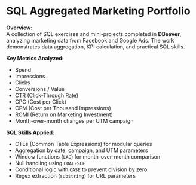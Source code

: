 # SQL Aggregated Marketing Portfolio

**Overview:**  
A collection of SQL exercises and mini-projects completed in **DBeaver**, analyzing marketing data from Facebook and Google Ads. The work demonstrates data aggregation, KPI calculation, and practical SQL skills.

**Key Metrics Analyzed:**  
- Spend  
- Impressions  
- Clicks  
- Conversions / Value  
- CTR (Click-Through Rate)  
- CPC (Cost per Click)  
- CPM (Cost per Thousand Impressions)  
- ROMI (Return on Marketing Investment)  
- Month-over-month changes per UTM campaign  

**SQL Skills Applied:**  
- CTEs (Common Table Expressions) for modular queries  
- Aggregation by date, campaign, and UTM parameters  
- Window functions (`LAG`) for month-over-month comparison  
- Null handling using `COALESCE`  
- Conditional logic with `CASE` to prevent division by zero  
- Regex extraction (`substring`) for URL parameters  